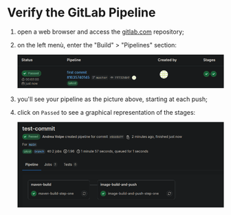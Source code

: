 # Verify the GitLab Pipeline

1. open a web browser and access the [gitlab.com](https://gitlab.com/) repository;
2. on the left menù, enter the "Build" > "Pipelines" section:

    <img src="img/gitlab_pipeline.png" width="700">

3. you'll see your pipeline as the picture above, starting at each push;
4. click on `Passed` to see a graphical representation of the stages:

   <img src="img/stage_graphic.png" width="700">

